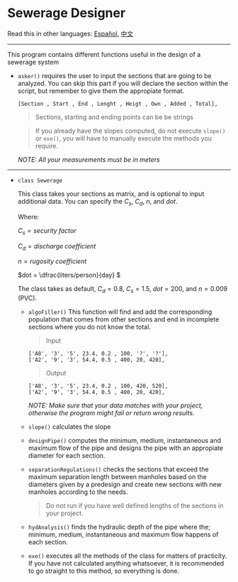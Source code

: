 # Sewerage Designer

 Read this in other languages: [Español](m), [中文]()
***

This program contains different functions useful in the design of a sewerage system

* `asker()` requires the user to input the sections that are going to be analyzed. You can skip this part if you will declare the section within the script, but remember to give them the appropiate format.

  ```
  [Section , Start , End , Lenght , Heigt , Own , Added , Total],
  ```
  > Sections, starting and ending points can be be strings

  >If you already have the slopes computed, do not execute `slope()` or `exe()`, you will have to manually execute the methods you require.

   _NOTE: All your measurements must be in meters_

---
* `class Sewerage`
  
  This class takes your sections as matrix, and is optional to input additional data. You can specify the $C_s$, $C_d$, $n$, and $dot$.
  
  Where:

  $C_s=security\; factor$

  $C_d = discharge\; coefficient$
  
  $n = rugosity\; coefficient$
  
  $dot = \dfrac{liters/person}{day} $

  The class takes as default, $C_d= 0.8$, $C_s= 1.5$, $dot= 200$, and $n= 0.009$ (PVC).
    * `algoFiller()` This function will find and add the corresponding population that comes from other sections and end in incomplete sections where you do not know the total.

      >Input
      ```
      ['A8', '3', '5', 23.4, 0.2 , 100, '?', '?'],
      ['A2', '9', '3', 54.4, 0.5 , 400, 20, 420],
      ```
      >Output
      ```
      ['A8', '3', '5', 23.4, 0.2 , 100, 420, 520],
      ['A2', '9', '3', 54.4, 0.5 , 400, 20, 420],
      ```
      _NOTE: Make sure that your data matches with your project, otherwise the program might fail or return wrong results._
    * `slope()` calculates the slope
    * `designPipe()` computes the minimum, medium, instantaneous and maximum flow of the pipe and designs the pipe with an appropiate diameter for each section.
    * `separationRegulations()` checks the sections that exceed the maximum separation length between manholes based on the diameters given by a predesign and create new sections with new manholes according to the needs.  
      > Do not run if you have well defined lengths of the sections in your project.
    * `hydAnalysis()` finds the hydraulic depth of the pipe where the; minimum, medium, instantaneous and maximum flow happens of each section.
    * `exe()` executes all the methods of the class for matters of practicity. If you have not calculated anything whatsoever, it is recommended to go straight to this method, so everything is done.
   
